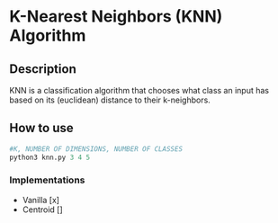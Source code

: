 # K-Nearest Neighbors (KNN) Algorithm

## Description
KNN is a classification algorithm that chooses what class an input has based on its (euclidean) distance to their k-neighbors.

## How to use
```python
#K, NUMBER OF DIMENSIONS, NUMBER OF CLASSES
python3 knn.py 3 4 5
```

### Implementations
- Vanilla [x]
- Centroid []
